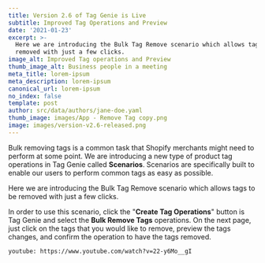 ```yaml
---
title: Version 2.6 of Tag Genie is Live
subtitle: Improved Tag Operations and Preview
date: '2021-01-23'
excerpt: >-
  Here we are introducing the Bulk Tag Remove scenario which allows tags to be
  removed with just a few clicks.
image_alt: Improved Tag operations and Preview
thumb_image_alt: Business people in a meeting
meta_title: lorem-ipsum
meta_description: lorem-ipsum
canonical_url: lorem-ipsum
no_index: false
template: post
author: src/data/authors/jane-doe.yaml
thumb_image: images/App - Remove Tag copy.png
image: images/version-v2.6-released.png
---
```

Bulk removing tags is a common task that Shopify merchants might need to perform at some point. We are introducing a new type of product tag operations in Tag Genie called **Scenarios**. Scenarios are specifically built to enable our users to perform common tags as easy as possible.

Here we are introducing the Bulk Tag Remove scenario which allows tags to be removed with just a few clicks.

In order to use this scenario, click the "**Create Tag Operations**" button is Tag Genie and select the **Bulk Remove Tags** operations. On the next page, just click on the tags that you would like to remove, preview the tags changes, and confirm the operation to have the tags removed.  

`youtube: https://www.youtube.com/watch?v=22-y6Mo__gI`
